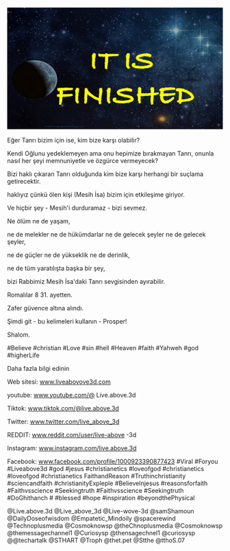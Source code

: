 ![Video cover image](../cover2.jpg "cover photo")

Eğer Tanrı bizim için ise, kim bize karşı olabilir?

Kendi Oğlunu yedeklemeyen ama onu hepimize bırakmayan Tanrı, onunla nasıl her şeyi memnuniyetle ve özgürce vermeyecek?

Bizi haklı çıkaran Tanrı olduğunda kim bize karşı herhangi bir suçlama getirecektir.

haklıyız çünkü ölen kişi (Mesih İsa) bizim için etkileşime giriyor.

Ve hiçbir şey - Mesih'i durduramaz - bizi sevmez.

Ne ölüm ne de yaşam,

ne de melekler ne de hükümdarlar ne de gelecek şeyler ne de gelecek şeyler,

ne de güçler ne de yükseklik ne de derinlik,

ne de tüm yaratılışta başka bir şey,

bizi Rabbimiz Mesih İsa'daki Tanrı sevgisinden ayırabilir.

Romalılar 8 31. ayetten.

Zafer güvence altına alındı.

Şimdi git - bu kelimeleri kullanın - Prosper!

Shalom.

#Believe #christian #Love #sin #hell #Heaven #faith #Yahweh #god #higherLife

Daha fazla bilgi edinin

Web sitesi: www.liveabovove3d.com


youtube: www.youtube.com/@ Live.above.3d

Tiktok: www.tiktok.com/@live.above.3d

Twitter: www.twitter.com/live_above_3d

REDDIT: www.reddit.com/user/live-above -3d

Instagram: www.instagram.com/live.above.3d

Facebook: www.facebook.com/profile/1000923390877423 #Viral #Foryou #Liveabove3d #god #jesus #christianetics #loveofgod #christianetics #loveofgod #christianetics FaithandReason #Truthinchristianity #sciencandfaith #christianityExpleple #BelieveInjesus #reasonsforfaith #Faithvsscience #Seekingtruth #Faithvsscience #Seekingtruth #DoGhithanch # #blessed #hope #inspiration #beyondthePhysical

@Live.above.3d @Live_above_3d @Live-wove-3d @samShamoun @DailyDoseofwisdom @Empatetic_Mindoily @spacerewind @Technoplusmedia @Cosmoknowsp @theChnoplusmedia @Cosmoknowsp @themessagechannel1 @Curiosysp @thensagechnel1 @curiosysp @@techartalk @STHART @Troph @thet.pet @Stthe @tthoS.07


